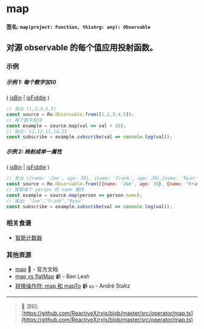# map

#### 签名: `map(project: Function, thisArg: any): Observable`

## 对源 observable 的每个值应用投射函数。

### 示例

##### 示例 1: 每个数字加10

( [jsBin](http://jsbin.com/padasukano/1/edit?js,console) | [jsFiddle](https://jsfiddle.net/btroncone/yd38awLa/) )

```js
// 发出 (1,2,3,4,5)
const source = Rx.Observable.from([1,2,3,4,5]);
// 每个数字加10
const example = source.map(val => val + 10);
// 输出: 11,12,13,14,15
const subscribe = example.subscribe(val => console.log(val));
```

##### 示例 2: 映射成单一属性

( [jsBin](http://jsbin.com/detozumale/1/edit?js,console) | [jsFiddle](https://jsfiddle.net/btroncone/tdLd5tgc/) )

```js
// 发出 ({name: 'Joe', age: 30}, {name: 'Frank', age: 20},{name: 'Ryan', age: 50})
const source = Rx.Observable.from([{name: 'Joe', age: 30}, {name: 'Frank', age: 20},{name: 'Ryan', age: 50}]);
// 提取每个 person 的 name 属性
const example = source.map(person => person.name);
// 输出: "Joe","Frank","Ryan"
const subscribe = example.subscribe(val => console.log(val));
```

### 相关食谱

* [智能计数器](../../recipes/smartcounter.md)

### 其他资源

* [map](http://cn.rx.js.org/class/es6/Observable.js~Observable.html#instance-method-map) :newspaper: - 官方文档
* [map vs flatMap](https://egghead.io/lessons/rxjs-rxjs-map-vs-flatmap) :video_camera: - Ben Lesh
* [转换操作符: map 和 mapTo](https://egghead.io/lessons/rxjs-transformation-operator-map-and-mapto?course=rxjs-beyond-the-basics-operators-in-depth) :video_camera: :dollar: - André Staltz

---
> :file_folder: 源码:  [https://github.com/ReactiveX/rxjs/blob/master/src/operator/map.ts](https://github.com/ReactiveX/rxjs/blob/master/src/operator/map.ts)
